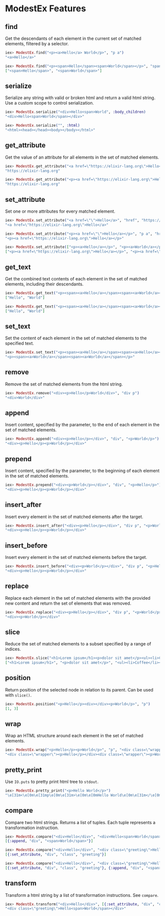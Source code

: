 
# ModestEx Features

## find
Get the descendants of each element in the current set of matched elements, filtered by a selector.

```elixir
iex> ModestEx.find("<p><a>Hello</a> World</p>", "p a")
"<a>Hello</a>"

iex> ModestEx.find("<p><span>Hello</span><span>World</span></p>", "span")
["<span>Hello</span>", "<span>World</span>"]
```

## serialize
Serialize any string with valid or broken html and return a valid html string.
Use a custom scope to control serialization.

```elixir
iex> ModestEx.serialize("<div>Hello<span>World", :body_children)
"<div>Hello<span>World</span></div>"

iex> ModestEx.serialize("", :html)
"<html><head></head><body></body></html>"
``` 

## get_attribute
Get the value of an attribute for all elements in the set of matched elements.

```elixir
iex> ModestEx.get_attribute("<a href=\"https://elixir-lang.org\">Hello</a>", "href")
"https://elixir-lang.org"

iex> ModestEx.get_attribute("<p><a href=\"https://elixir-lang.org\">Hello</a></p>", "p a", "href")
"https://elixir-lang.org"
```

## set_attribute
Set one or more attributes for every matched element.

```elixir
iex> ModestEx.set_attribute("<a href=\"\">Hello</a>", "href", "https://elixir-lang.org")
"<a href=\"https://elixir-lang.org\">Hello</a>"

iex> ModestEx.set_attribute("<p><a href=\"\">Hello</a></p>", "p a", "href", "https://elixir-lang.org")
"<p><a href=\"https://elixir-lang.org\">Hello</a></p>"

iex> ModestEx.set_attribute(["<p><a>Hello</a></p>", "<p><a>World</a></p>"], "p a", "href", ["https://elixir-lang.org", "https://google.de"])
["<p><a href=\"https://elixir-lang.org\">Hello</a></p>", "<p><a href=\"https://google.de\">World</a></p>"]
```

## get_text
Get the combined text contents of each element in the set of matched elements, including their descendants.

```elixir
iex> ModestEx.get_text("<p><span><a>Hello</a></span><span><a>World</a></span></p>")
["Hello", "World"]

iex> ModestEx.get_text("<p><span><a>Hello</a></span><span><a>World</a></span></p>", "span a")
["Hello", "World"]
```

## set_text
Set the content of each element in the set of matched elements to the specified text.

```elixir
iex> ModestEx.set_text("<p><span><a>Hello</a></span><span><a>Hello</a></span></p>", "a", "World")
"<p><span><a>World</a></span><span><a>World</a></span></p>"
```

## remove
Remove the set of matched elements from the html string.

```elixir
iex> ModestEx.remove("<div><p>Hello</p>World</div>", "div p")
"<div>World</div>"
```

## append
Insert content, specified by the parameter, to the end of each element in the set of matched elements.

```elixir
iex> ModestEx.append("<div><p>Hello</p></div>", "div", "<p>World</p>")
"<div><p>Hello</p><p>World</p></div>"
```

## prepend
Insert content, specified by the parameter, to the beginning of each element in the set of matched elements.

```elixir
iex> ModestEx.prepend("<div><p>World</p></div>", "div", "<p>Hello</p>")
"<div><p>Hello</p><p>World</p></div>"
```

## insert_after
Insert every element in the set of matched elements after the target.

```elixir
iex> ModestEx.insert_after("<div><p>Hello</p></div>", "div p", "<p>World</p>")
"<div><p>Hello</p><p>World</p></div>"
```

## insert_before
Insert every element in the set of matched elements before the target.

```elixir
iex> ModestEx.insert_before("<div><p>World</p></div>", "div p", "<p>Hello</p>")
"<div><p>Hello</p><p>World</p></div>"
```

## replace
Replace each element in the set of matched elements with the provided new content and return the set of elements that was removed.

```elixir
iex> ModestEx.replace("<div><p>Hello</p></div>", "div p", "<p>World</p>")
"<div><p>World</p></div>"
```

## slice
Reduce the set of matched elements to a subset specified by a range of indices.

```elixir
iex> ModestEx.slice("<h1>Lorem ipsum</h1><p>dolor sit amet</p><ul><li>Coffee</li><li>Tea</li><li>Milk</li></ul><p>Sed ut perspiciatis</p><p>unde omnis iste natus</p>", "> *", 0, -1)
["<h1>Lorem ipsum</h1>", "<p>dolor sit amet</p>", "<ul><li>Coffee</li><li>Tea</li><li>Milk</li></ul>", "<p>Sed ut perspiciatis</p>", "<p>unde omnis iste natus</p>"]
```

## position
Return position of the selected node in relation to its parent.
Can be used with `slice()`.

```elixir
iex> ModestEx.position("<p>Hello</p><div></div><p>World</p>", "p")
[1, 3]
```

## wrap
Wrap an HTML structure around each element in the set of matched elements.

```elixir
iex> ModestEx.wrap("<p>Hello</p><p>World</p>", "p", "<div class=\"wrapper\">")
"<div class=\"wrapper\"><p>Hello</p></div><div class=\"wrapper\"><p>World</p></div>"
```

## pretty_print
Use `IO.puts` to pretty print html tree to `stdout`.

```elixir
iex> ModestEx.pretty_print("<p>Hello World</p>")
"\e[31m<\e[0m\e[31mp\e[0m\e[31m>\e[0m\e[0mHello World\e[0m\e[31m</\e[0m\e[31mp\e[0m\e[31m>\e[0m\n"
```

## compare
Compare two html strings. Returns a list of tuples. Each tuple represents a transformation instruction.

```elixir
iex> ModestEx.compare("<div>Hello</div>", "<div>Hello<span>World</span></div>")
[{:append, "div", "<span>World</span>"}]

iex> ModestEx.compare("<div>Hello</div>", "<div class=\"greeting\">Hello</div>")
[{:set_attribute, "div", "class", "greeting"}]

iex> ModestEx.compare("<div>Hello</div>", "<div class=\"greeting\">Hello<span>World</span></div>")
[{:set_attribute, "div", "class", "greeting"}, {:append, "div", "<span>World</span>"}]
```

## transform
Transform a html string by a list of transformation instructions. See `compare`. 

```elixir
iex> ModestEx.transform("<div>Hello</div>", [{:set_attribute, "div", "class", "greeting"}, {:append, "div", "<span>World</span>"}])
"<div class=\"greeting\">Hello<span>World</span></div>"
```
